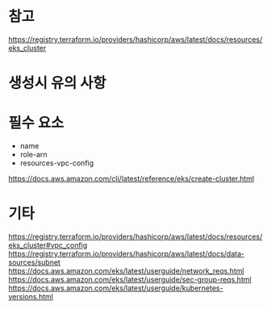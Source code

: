
# 참고
https://registry.terraform.io/providers/hashicorp/aws/latest/docs/resources/eks_cluster


# 생성시 유의 사항
# 필수 요소
- name
- role-arn
- resources-vpc-config

https://docs.aws.amazon.com/cli/latest/reference/eks/create-cluster.html


# 기타
https://registry.terraform.io/providers/hashicorp/aws/latest/docs/resources/eks_cluster#vpc_config
https://registry.terraform.io/providers/hashicorp/aws/latest/docs/data-sources/subnet
https://docs.aws.amazon.com/eks/latest/userguide/network_reqs.html
https://docs.aws.amazon.com/eks/latest/userguide/sec-group-reqs.html
https://docs.aws.amazon.com/eks/latest/userguide/kubernetes-versions.html